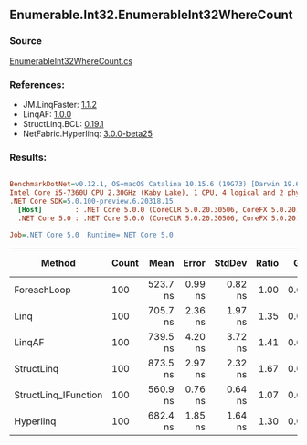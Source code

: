 ﻿## Enumerable.Int32.EnumerableInt32WhereCount

### Source
[EnumerableInt32WhereCount.cs](../LinqBenchmarks/Enumerable/Int32/EnumerableInt32WhereCount.cs)

### References:
- JM.LinqFaster: [1.1.2](https://www.nuget.org/packages/JM.LinqFaster/1.1.2)
- LinqAF: [1.0.0](https://www.nuget.org/packages/LinqAF/1.0.0)
- StructLinq.BCL: [0.19.1](https://www.nuget.org/packages/StructLinq.BCL/0.19.1)
- NetFabric.Hyperlinq: [3.0.0-beta25](https://www.nuget.org/packages/NetFabric.Hyperlinq/3.0.0-beta25)

### Results:
``` ini

BenchmarkDotNet=v0.12.1, OS=macOS Catalina 10.15.6 (19G73) [Darwin 19.6.0]
Intel Core i5-7360U CPU 2.30GHz (Kaby Lake), 1 CPU, 4 logical and 2 physical cores
.NET Core SDK=5.0.100-preview.6.20318.15
  [Host]        : .NET Core 5.0.0 (CoreCLR 5.0.20.30506, CoreFX 5.0.20.30506), X64 RyuJIT
  .NET Core 5.0 : .NET Core 5.0.0 (CoreCLR 5.0.20.30506, CoreFX 5.0.20.30506), X64 RyuJIT

Job=.NET Core 5.0  Runtime=.NET Core 5.0  

```
|               Method | Count |     Mean |   Error |  StdDev | Ratio |  Gen 0 | Gen 1 | Gen 2 | Allocated |
|--------------------- |------ |---------:|--------:|--------:|------:|-------:|------:|------:|----------:|
|          ForeachLoop |   100 | 523.7 ns | 0.99 ns | 0.82 ns |  1.00 | 0.0191 |     - |     - |      40 B |
|                 Linq |   100 | 705.7 ns | 2.36 ns | 1.97 ns |  1.35 | 0.0191 |     - |     - |      40 B |
|               LinqAF |   100 | 739.5 ns | 4.20 ns | 3.72 ns |  1.41 | 0.0191 |     - |     - |      40 B |
|           StructLinq |   100 | 873.5 ns | 2.97 ns | 2.32 ns |  1.67 | 0.0343 |     - |     - |      72 B |
| StructLinq_IFunction |   100 | 560.9 ns | 0.76 ns | 0.64 ns |  1.07 | 0.0343 |     - |     - |      72 B |
|            Hyperlinq |   100 | 682.4 ns | 1.85 ns | 1.64 ns |  1.30 | 0.0191 |     - |     - |      40 B |
